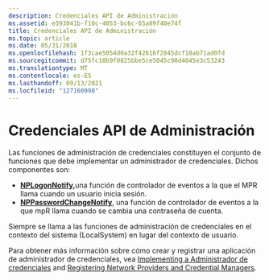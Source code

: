 ```yaml
---
description: Credenciales API de Administración
ms.assetid: e393041b-f10c-4053-bc6c-65a89f40e74f
title: Credenciales API de Administración
ms.topic: article
ms.date: 05/31/2018
ms.openlocfilehash: 1f3cae5054d0a32f42616f2845dcf18ab71ad0fd
ms.sourcegitcommit: d75fc10b9f0825bbe5ce5045c90d4045e3c53243
ms.translationtype: MT
ms.contentlocale: es-ES
ms.lasthandoff: 09/13/2021
ms.locfileid: "127160998"
---
```

# <a name="credential-management-api"></a>Credenciales API de Administración

Las funciones de administración de credenciales constituyen el conjunto de funciones que debe implementar un administrador de credenciales. Dichos componentes son:

-   [**NPLogonNotify,**](/windows/desktop/api/Npapi/nf-npapi-nplogonnotify)una función de controlador de eventos a la que el MPR llama cuando un usuario inicia sesión.
-   [**NPPasswordChangeNotify**](/windows/desktop/api/Npapi/nf-npapi-nppasswordchangenotify), una función de controlador de eventos a la que mpR llama cuando se cambia una contraseña de cuenta.

Siempre se llama a las funciones de administración de credenciales en el contexto del sistema (LocalSystem) en lugar del contexto de usuario.

Para obtener más información sobre cómo crear y registrar una aplicación de administrador de credenciales, vea [Implementing a Administrador de credenciales](implementing-a-credential-manager.md) and [Registering Network Providers and Credential Managers](registering-network-providers-and-credential-managers.md).

 

 



